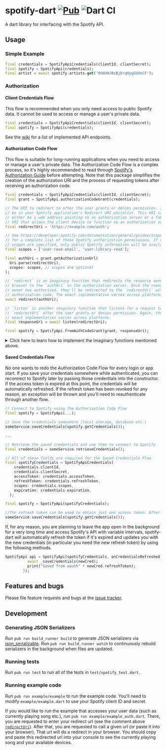 # spotify-dart [![Pub](https://img.shields.io/pub/v/spotify.svg)](https://pub.dartlang.org/packages/spotify) ![Dart CI](https://github.com/rinukkusu/spotify-dart/workflows/Dart%20CI/badge.svg)

A dart library for interfacing with the Spotify API.

## Usage

### Simple Example

```dart
final credentials = SpotifyApiCredentials(clientId, clientSecret);
final spotify = SpotifyApi(credentials);
final artist = await spotify.artists.get('0OdUWJ0sBjDrqHygGUXeCF');
```

### Authorization
#### Client Credentials Flow
This flow is recommended when you only need access to public Spotify data. It cannot be used to access or manage a user's private data.

```dart
final credentials = SpotifyApiCredentials(clientId, clientSecret);
final spotify = SpotifyApi(credentials);
```
See the [wiki](https://github.com/rinukkusu/spotify-dart/wiki) for a list of implemented API endpoints.

#### Authorization Code Flow
This flow is suitable for long-running applications when you need to access or manage a user's private data. The Authorization Code Flow is a complex process, so it's highly recommended to read through [Spotify's Authorization Guide][spotify_auth] before attempting. Note that this package simplifies the creation of the authorization URI and the process of requesting tokens after receiving an authorization code.

```dart
final credentials = SpotifyApiCredentials(clientId, clientSecret);
final grant = SpotifyApi.authorizationCodeGrant(credentials);

// The URI to redirect to after the user grants or denies permission. It must
// be in your Spotify application's Redirect URI whitelist. This URI can
// either be a web address pointing to an authorization server or a fabricated
// URI that allows the client device to function as an authorization server.
final redirectUri = 'https://example.com/auth';

// See https://developer.spotify.com/documentation/general/guides/scopes/
// for a complete list of these Spotify authorization permissions. If no
// scopes are specified, only public Spotify information will be available.
final scopes = ['user-read-email', 'user-library-read'];

final authUri = grant.getAuthorizationUrl(
  Uri.parse(redirectUri),
  scopes: scopes, // scopes are optional
);

// `redirect` is an imaginary function that redirects the resource owner's
// browser to the `authUri` on the authorization server. Once the resource
// owner has authorized, they'll be redirected to the `redirectUri` with an
// authorization code. The exact implementation varies across platforms.
await redirect(authUri);

// `listen` is another imaginary function that listens for a request to
// `redirectUri` after the user grants or denies permission. Again, the
// exact implementation varies across platforms.
final responseUri = await listen(redirectUri);

final spotify = SpotifyApi.fromAuthCodeGrant(grant, responseUri);
```

<details>
  <summary>Click here to learn how to implement the imaginary functions mentioned above.</summary>
  
  -----
  
  Unfortunately, there's not a universal example for implementing the imaginary functions, `redirect` and `listen`, because different options exist for each platform.
      
  For Flutter apps, there's two popular approaches:
  1. Launch a browser using [url_launcher][] and listen for a redirect using [uni_links][].
      ```dart
      if (await canLaunch(authUri)) {
        await launch(authUri);
      }

      ...
  
      final linksStream = getLinksStream().listen((String link) async {
        if (link.startsWith(redirectUri)) {
          responseUri = link;
        }
      });
      ```

  2. Launch a WebView inside the app and listen for a redirect using [webview_flutter][].
      ```dart
      WebView(
        javascriptMode: JavascriptMode.unrestricted,
        initialUrl: authUri,
        navigationDelegate: (navReq) {
          if (navReq.url.startsWith(redirectUri)) {
            responseUri = navReq.url;
            return NavigationDecision.prevent;
          }
          
          return NavigationDecision.navigate;
        },
        ...
      );
      ```
   
  For Dart apps, the best approach depends on the available options for accessing a browser. In general, you'll need to launch the authorization URI through the client's browser and listen for the redirect URI.
</details>

#### Saved Credentials Flow
No one wants to redo the Authorization Code Flow for every login or app start. If you save your credentials somewhere while authenticated, you can reconnect to Spotify later by passing those credentials into the constructor. If the access token is expired at this point, the credentials will be automatically refreshed. If the refresh token has been revoked for any reason, an exception will be thrown and you'll need to reauthenticate through another flow.

```dart
// Connect to Spotify using the Authorization Code Flow
final spotify = SpotifyApi(...);

// Save the credentials somewhere (local storage, database etc.)
someService.saveCredentials(spotify.getCredentials());

...

// Retrieve the saved credentials and use them to connect to Spotify
final credentials = someService.retrieveCredentials();

// All of these fields are required for the Saved Credentials Flow
final spotifyCredentials = SpotifyApiCredentials(
    credentials.clientId,
    credentials.clientSecret,
    accessToken: credentials.accessToken,
    refreshToken: credentials.refreshToken,
    scopes: credentials.scopes,
    expiration: credentials.expiration,
  );

final spotify = SpotifyApi(spotifyCredentials);

//The refresh token can be used to obtain just one access token. After token retrieval, a new refresh token is provided.
someService.saveCredentials(spotify.getCredentials());
```

If, for any reason, you are planning to leave the app open in the background for a very long time and access Spotify's API with variable intervals, spotify-dart will automatically refresh the token if it's expired and updates you with the new credentials (in particular you need the new refresh token) by using the following methods.

```dart
SpotifyApi api = SpotifyApi(spotifyCredentials, onCredentialsRefreshed: (SpotifyApiCredentials newCred) async {
          await _saveCredentials(newCred);
          print("Saved from oauth" + newCred.refreshToken);
        });
``` 

## Features and bugs

Please file feature requests and bugs at the [issue tracker][tracker].

## Development

### Generating JSON Serializers
Run `pub run build_runner build` to generate JSON serializers via [json_serializable][].
Run `pub run build_runner watch` to continuously rebuild serializers in the background when files are updated.

### Running tests
Run `pub run test` to run all of the tests in `test/spotify_test.dart`.

### Running example code
Run `pub run example/example` to run the example code. You'll need to modify `example/example.dart` to use your Spotify client ID and secret.

If you would like to run the example that accesses your user data (such as currently playing song etc.), run `pub run example/example_auth.dart`. There, you are requested to
enter your redirect url (see the comment above [`redirectUri`](#authorization-code-flow)). After that, you are requested to call a given url (or paste it into your browser). That url will do a redirect in your browser. You should copy and paste this redirected url into your console to see the currently playing song and your available devices.

[json_serializable]: https://pub.dartlang.org/packages/json_serializable
[spotify_auth]: https://developer.spotify.com/documentation/general/guides/authorization-guide/
[tracker]: https://github.com/rinukkusu/spotify-dart/issues
[uni_links]: https://pub.dev/packages/uni_links
[url_launcher]: https://pub.dev/packages/url_launcher
[webview_flutter]: https://pub.dev/packages/webview_flutter
